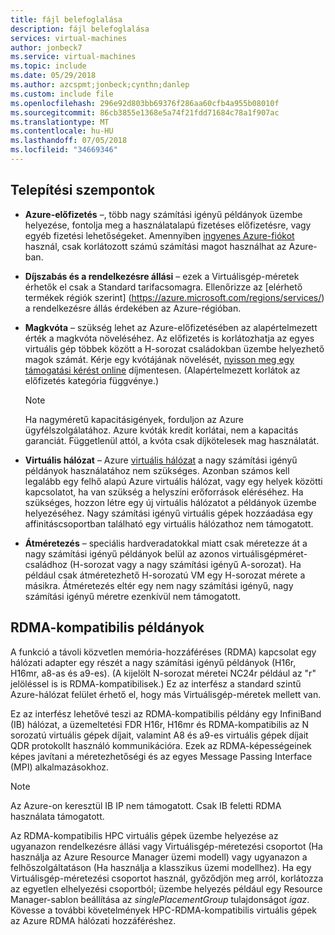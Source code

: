 ```yaml
---
title: fájl belefoglalása
description: fájl belefoglalása
services: virtual-machines
author: jonbeck7
ms.service: virtual-machines
ms.topic: include
ms.date: 05/29/2018
ms.author: azcspmt;jonbeck;cynthn;danlep
ms.custom: include file
ms.openlocfilehash: 296e92d803bb69376f286aa60cfb4a955b08010f
ms.sourcegitcommit: 86cb3855e1368e5a74f21fdd71684c78a1f907ac
ms.translationtype: MT
ms.contentlocale: hu-HU
ms.lasthandoff: 07/05/2018
ms.locfileid: "34669346"
---
```

## <a name="deployment-considerations"></a>Telepítési szempontok
* **Azure-előfizetés** –, több nagy számítási igényű példányok üzembe helyezése, fontolja meg a használatalapú fizetéses előfizetésre, vagy egyéb fizetési lehetőségeket. Amennyiben [ingyenes Azure-fiókot](https://azure.microsoft.com/free/) használ, csak korlátozott számú számítási magot használhat az Azure-ban.

* **Díjszabás és a rendelkezésre állási** – ezek a Virtuálisgép-méretek érhetők el csak a Standard tarifacsomagra. Ellenőrizze az [elérhető termékek régiók szerint] (https://azure.microsoft.com/regions/services/) a rendelkezésre állás érdekében az Azure-régióban. 
* **Magkvóta** – szükség lehet az Azure-előfizetésében az alapértelmezett érték a magkvóta növeléséhez. Az előfizetés is korlátozhatja az egyes virtuális gép többek között a H-sorozat családokban üzembe helyezhető magok számát. Kérje egy kvótájának növelését, [nyisson meg egy támogatási kérést online](../articles/azure-supportability/how-to-create-azure-support-request.md) díjmentesen. (Alapértelmezett korlátok az előfizetés kategória függvénye.)
  
  > [!NOTE]
  > Ha nagyméretű kapacitásigények, forduljon az Azure ügyfélszolgálatához. Azure kvóták kredit korlátai, nem a kapacitás garanciát. Függetlenül attól, a kvóta csak díjkötelesek mag használatát.
  > 
  > 
* **Virtuális hálózat** – Azure [virtuális hálózat](https://azure.microsoft.com/documentation/services/virtual-network/) a nagy számítási igényű példányok használatához nem szükséges. Azonban számos kell legalább egy felhő alapú Azure virtuális hálózat, vagy egy helyek közötti kapcsolatot, ha van szükség a helyszíni erőforrások eléréséhez. Ha szükséges, hozzon létre egy új virtuális hálózatot a példányok üzembe helyezéséhez. Nagy számítási igényű virtuális gépek hozzáadása egy affinitáscsoportban található egy virtuális hálózathoz nem támogatott.
* **Átméretezés** – speciális hardveradatokkal miatt csak méretezze át a nagy számítási igényű példányok belül az azonos virtuálisgépméret-családhoz (H-sorozat vagy a nagy számítási igényű A-sorozat). Ha például csak átméretezhető H-sorozatú VM egy H-sorozat mérete a másikra. Átméretezés eltér egy nem nagy számítási igényű, nagy számítási igényű méretre ezenkívül nem támogatott.  

## <a name="rdma-capable-instances"></a>RDMA-kompatibilis példányok
A funkció a távoli közvetlen memória-hozzáféréses (RDMA) kapcsolat egy hálózati adapter egy részét a nagy számítási igényű példányok (H16r, H16mr, a8-as és a9-es). (A kijelölt N-sorozat méretei NC24r például az "r" jelöléssel is is RDMA-kompatibilisek.) Ez az interfész a standard szintű Azure-hálózat felület érhető el, hogy más Virtuálisgép-méretek mellett van. 
  
Ez az interfész lehetővé teszi az RDMA-kompatibilis példány egy InfiniBand (IB) hálózat, a üzemeltetési FDR H16r, H16mr és RDMA-kompatibilis az N sorozatú virtuális gépek díjait, valamint A8 és a9-es virtuális gépek díjait QDR protokollt használó kommunikációra. Ezek az RDMA-képességeinek képes javítani a méretezhetőségi és az egyes Message Passing Interface (MPI) alkalmazásokhoz.

> [!NOTE]
> Az Azure-on keresztül IB IP nem támogatott. Csak IB feletti RDMA használata támogatott.
>

Az RDMA-kompatibilis HPC virtuális gépek üzembe helyezése az ugyanazon rendelkezésre állási vagy Virtuálisgép-méretezési csoportot (Ha használja az Azure Resource Manager üzemi modell) vagy ugyanazon a felhőszolgáltatáson (Ha használja a klasszikus üzemi modellhez). Ha egy Virtuálisgép-méretezési csoportot használ, győződjön meg arról, korlátozza az egyetlen elhelyezési csoportból; üzembe helyezés például egy Resource Manager-sablon beállítása az *singlePlacementGroup* tulajdonságot *igaz*. Kövesse a további követelmények HPC-RDMA-kompatibilis virtuális gépek az Azure RDMA hálózati hozzáféréshez.